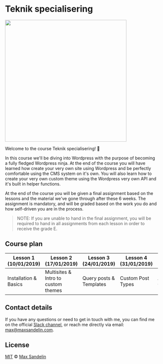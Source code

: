 # Teknik specialisering
<img src="https://camo.githubusercontent.com/1bd87e4318066c543e969888a9e7f0f88f7c74ff/68747470733a2f2f732e772e6f72672f7374796c652f696d616765732f61626f75742f576f726450726573732d6c6f676f747970652d616c7465726e61746976652e706e67" width="400">

Welcome to the course Teknik specialisering! 🙌

In this course we'll be diving into Wordpress with the purpose of becoming a fully fledged Wordpress ninja. At the end of the course you will have learned how create your very own site using Wordpress and be perfectly comfortable using the CMS system on it's own. You will also learn how to create your very own custom theme using the Wordpress very own API and it's built in helper functions.

At the end of the course you will be given a final assignment based on the lessons and the material we've gone through after these 6 weeks. The assignment is mandatory, and will be graded based on the work you do and how self-driven you are in the process.

> NOTE: If you are unable to hand in the final assignment, you will be required to hand in all assignments from each lesson in order to receive the grade E.

## Course plan

| Lesson 1 (10/01/2019) | Lesson 2 (17/01/2019)               | Lesson 3 (24/01/2019)   | Lesson 4 (31/01/2019) | Lesson 5 (07/02/2019)  | Lesson 6 (14/02/2019) |
| --------------------- | ----------------------------------- | ----------------------- | --------------------- | ---------------------- | --------------------- |
| Installation & Basics | Multisites & Intro to custom themes | Query posts & Templates | Custom Post Types     | Advanced Custom Fields | Final assignment      |

## Contact details
If you have any questions or need to get in touch with me, you can find me on the official [Slack channel](https://sw-molndal.slack.com), or reach me directly via email: [max@maxsandelin.com](mailto:max@maxsandelin.com).

## License
[MIT](LICENSE) © [Max Sandelin](https://github.com/themaxsandelin)